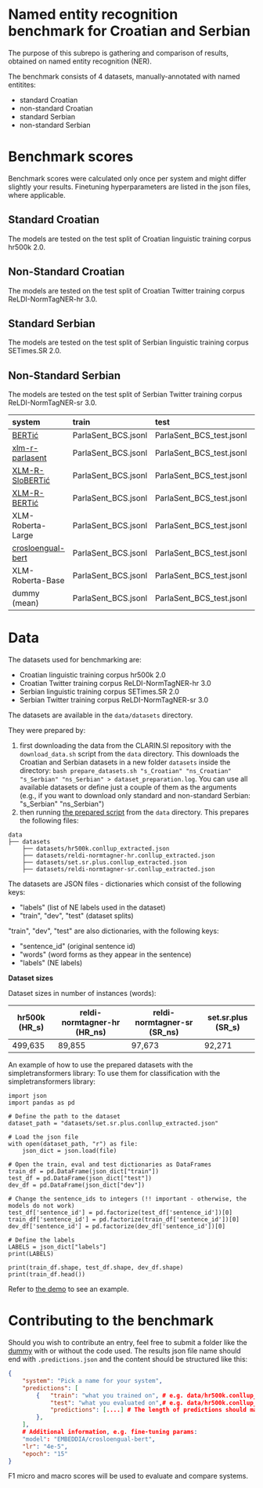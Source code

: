 # Named entity recognition benchmark for Croatian and Serbian

The purpose of this subrepo is gathering and comparison of results, obtained on named entity recognition (NER).

The benchmark consists of 4 datasets, manually-annotated with named entitites:
 - standard Croatian
 - non-standard Croatian
 - standard Serbian
 - non-standard Serbian

# Benchmark scores

Benchmark scores were calculated only once per system and might differ slightly your results. Finetuning hyperparameters are listed in the json files, where applicable.

## Standard Croatian

The models are tested on the test split of Croatian linguistic training corpus hr500k 2.0.

## Non-Standard Croatian

The models are tested on the test split of Croatian Twitter training corpus ReLDI-NormTagNER-hr 3.0.

## Standard Serbian

The models are tested on the test split of Serbian linguistic training corpus SETimes.SR 2.0.

## Non-Standard Serbian

The models are tested on the test split of Serbian Twitter training corpus ReLDI-NormTagNER-sr 3.0.

| system                                                                 | train               | test                     |   r^2 |
|:-----------------------------------------------------------------------|:--------------------|:-------------------------|------:|
| [BERTić](https://huggingface.co/classla/bcms-bertic)                   | ParlaSent_BCS.jsonl | ParlaSent_BCS_test.jsonl | 0.611 |
| [xlm-r-parlasent](https://huggingface.co/classla/xlm-r-parlasent)      | ParlaSent_BCS.jsonl | ParlaSent_BCS_test.jsonl | 0.601 |
| [XLM-R-SloBERTić ](https://huggingface.co/classla/xlm-r-slobertic)     | ParlaSent_BCS.jsonl | ParlaSent_BCS_test.jsonl | 0.578 |
| [XLM-R-BERTić](https://huggingface.co/classla/xlm-r-bertic)            | ParlaSent_BCS.jsonl | ParlaSent_BCS_test.jsonl | 0.576 |
| XLM-Roberta-Large                                                      | ParlaSent_BCS.jsonl | ParlaSent_BCS_test.jsonl | 0.547 |
| [crosloengual-bert](https://huggingface.co/EMBEDDIA/crosloengual-bert) | ParlaSent_BCS.jsonl | ParlaSent_BCS_test.jsonl | 0.547 |
| XLM-Roberta-Base                                                       | ParlaSent_BCS.jsonl | ParlaSent_BCS_test.jsonl | 0.402 |
| dummy (mean)                                                           | ParlaSent_BCS.jsonl | ParlaSent_BCS_test.jsonl |     0 |

# Data

The datasets used for benchmarking are:
- Croatian linguistic training corpus hr500k 2.0
- Croatian Twitter training corpus ReLDI-NormTagNER-hr 3.0
- Serbian linguistic training corpus SETimes.SR 2.0
- Serbian Twitter training corpus ReLDI-NormTagNER-sr 3.0

The datasets are available in the `data/datasets` directory.

They were prepared by:
1. first downloading the data from the CLARIN.SI repository with the `download_data.sh` script from the `data` directory. This downloads the Croatian and Serbian datasets in a new folder `datasets` inside the directory: ```bash prepare_datasets.sh "s_Croatian" "ns_Croatian" "s_Serbian" "ns_Serbian" > dataset_preparation.log```. You can use all available datasets or define just a couple of them as the arguments (e.g., if you want to download only standard and non-standard Serbian: "s_Serbian" "ns_Serbian")
2. then running [the prepared script](data/dataloader.py) from the `data` directory. This prepares the following files:

```
data
├── datasets
    ├── datasets/hr500k.conllup_extracted.json
    ├── datasets/reldi-normtagner-hr.conllup_extracted.json
    ├── datasets/set.sr.plus.conllup_extracted.json
    ├── datasets/reldi-normtagner-sr.conllup_extracted.json
```

The datasets are JSON files - dictionaries which consist of the following keys:
 - "labels" (list of NE labels used in the dataset)
 - "train", "dev", "test" (dataset splits)

"train", "dev", "test" are also dictionaries, with the following keys:
 - "sentence_id" (original sentence id)
 - "words" (word forms as they appear in the sentence)
 - "labels" (NE labels)


**Dataset sizes**

Dataset sizes in number of instances (words):

| hr500k (HR_s) | reldi-normtagner-hr (HR_ns) | reldi-normtagner-sr (SR_ns) | set.sr.plus (SR_s) |
|---------------|-----------------------------|-----------------------------|--------------------|
| 499,635       | 89,855                      | 97,673                      | 92,271             |


An example of how to use the prepared datasets with the simpletransformers library:
To use them for classification with the simpletransformers library:

```
import json
import pandas as pd

# Define the path to the dataset
dataset_path = "datasets/set.sr.plus.conllup_extracted.json"

# Load the json file
with open(dataset_path, "r") as file:
    json_dict = json.load(file)

# Open the train, eval and test dictionaries as DataFrames
train_df = pd.DataFrame(json_dict["train"])
test_df = pd.DataFrame(json_dict["test"])
dev_df = pd.DataFrame(json_dict["dev"])

# Change the sentence_ids to integers (!! important - otherwise, the models do not work)
test_df['sentence_id'] = pd.factorize(test_df['sentence_id'])[0]
train_df['sentence_id'] = pd.factorize(train_df['sentence_id'])[0]
dev_df['sentence_id'] = pd.factorize(dev_df['sentence_id'])[0]

# Define the labels
LABELS = json_dict["labels"]
print(LABELS)

print(train_df.shape, test_df.shape, dev_df.shape)
print(train_df.head())

```

Refer to [the demo](systems/dummy/dummy.py) to see an example.

# Contributing to the benchmark

Should you wish to contribute an entry, feel free to submit a folder like the [dummy](systems/dummy) with or without the code used. The results json file name should end with `.predictions.json` and the content should be structured like this:

```json
{
    "system": "Pick a name for your system",
    "predictions": [
        {   "train": "what you trained on", # e.g. data/hr500k.conllup_extracted.json-train
            "test": "what you evaluated on",# e.g. data/hr500k.conllup_extracted.json-test
            "predictions": [....] # The length of predictions should match the length of test data
        },
    ],
    # Additional information, e.g. fine-tuning params:
    "model": "EMBEDDIA/crosloengual-bert",
    "lr": "4e-5",
    "epoch": "15"
}
```
F1 micro and macro scores will be used to evaluate and compare systems.
